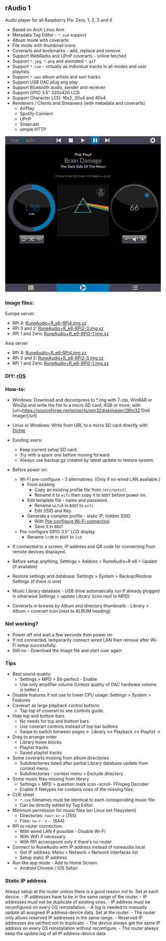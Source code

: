rAudio 1
---
Audio player for all Raspberry Pis: Zero, 1, 2, 3 and 4
- Based on Arch Linux Arm
- Metadata Tag Editor - `*.cue` support
- Album mode with coverarts
- File mode with thumbnail icons
- Coverarts and bookmarks - add, replace and remove
- Support WebRadio and UPnP coverarts - online fetched
- Support `*.jpg`, `*.png` and animated `*.gif`
- Support `*.cue` - virtually as individual tracks in all modes and user playlists
- Support `*.wav` album artists and sort tracks
- Support USB DAC plug ang play
- Support Bluetooth audio, sender and receiver
- Support GPIO 3.5" 320x420 LCD
- Support Character LCD: 16x2, 20x4 and 40x4
- Renderers / Clients and Streamers (with metadata and coverarts)
	- AirPlay
	- Spotify Connect
	- UPnP
	- Snapcast
	- simple HTTP

![guide](https://github.com/rern/_assets/raw/master/guide/guide.gif)


### Image files:
Europe server:
- RPi 4: [RuneAudio+R_e6-RPi4.img.xz](https://cloud.s-t-franz.de/s/44rXnFYxdwJ5oqm)
- RPi 3 and 2: [RuneAudio+R_e6-RPi2-3.img.xz](https://cloud.s-t-franz.de/s/kQsmLp3FXJ5itPE)
- RPi 1 and Zero: [RuneAudio+R_e6-RPi0-1.img.xz](https://cloud.s-t-franz.de/s/fmS9QYKbRABMSj9)

Asia server
- RPi 4: [RuneAudio+R_e6-RPi4.img.xz](https://rern.org/RuneAudio+R/images/RuneAudio+R_e6-RPi4.img.xz)
- RPi 3 and 2: [RuneAudio+R_e6-RPi2-3.img.xz](https://rern.org/RuneAudio+R/images/RuneAudio+R_e6-RPi2-3.img.xz)
- RPi 1 and Zero: [RuneAudio+R_e6-RPi0-1.img.xz](https://rern.org/RuneAudio+R/images/RuneAudio+R_e6-RPi0-1.img.xz)
	
### DIY: [rOS](https://github.com/rern/rOS)

### How-to:
- Windows: Download and decompress to *.img with 7-zip, WinRAR or WinZip and write the file to a micro SD card, 4GB or more, with [url=https://sourceforge.net/projects/win32diskimager/]Win32 Disk Imager[/url]
- Linux or Windows: Write from URL to a micro SD card directly with [Etcher](https://www.balena.io/etcher/)

- Existing users:
	- Keep current setup SD card.
	- Try with a spare one before moving forward.
	- Always use backup.gz created by latest update to restore system.
- Before power on:
	- Wi-Fi pre-configure - 3 alternatives: (Only if no wired LAN available.)
		- From existing
			- Copy an existing profile file from `/etc/netctl`
			- Rename it to `wifi` then copy it to `BOOT` before power on.
		- Edit template file - name and password.
			- Rename `wifi0` in `BOOT` to `wifi`
			- Edit SSID and Key.
		- Generate a complex profile - static IP, hidden SSID
			- With [Pre-configure Wi-Fi connection](https://rern.github.io/WiFi_profile/index.html)
			- Save it in `BOOT`
	- Pre-configure GPIO 3.5" LCD display
		- Rename `lcd0` in `BOOT` to `lcd`

- If connected to a screen, IP address and QR code for connecting from remote devices displayed.
- Before setup anything, Settings > Addons > RuneAudio+R e6 > Update (if available)
- Restore settings and database: Settings > System > Backup/Restore Settings (if there is one)
- Music Library database - USB drive automatically run if already plugged in otherwise Settings > update Library (icon next to MPD)
- Coverarts in browse by Album and directory thumbnails - Library > Album > coverart icon (next to ALBUM heading)

### Not working?
- Power off and wait a few seconds then power on
- If not connected, temporarily connect wired LAN then remove after Wi-Fi setup successfully.
- Still no - Download the image file and start over again


### Tips
- Best sound quality:
	- Settings > MPD > Bit-perfect - Enable
	- Use only amplifier volume (Unless quality of DAC hardware volume is better.)
- Disable features if not use to lower CPU usage:
	Settings > System > Features
- Coverart as large playback control buttons
	- Tap top of coverart to see controls guide.
- Hide top and bottom bars
	- No needs for top and bottom bars
	- Use coverart controls instead of top bar buttons
	- Swipe to switch between pages
		<- Library <-> Playback <-> Playlist ->
- Drag to arrange order
	- Library home blocks
	- Playlist tracks
	- Saved playlist tracks
- Some coverarts missing from album directories
	- Subdirectories listed after partial Library database update from context menu.
	- Subdirectories - context menu > Exclude directory
- Some music files missing from library
	- Settings > MPD > question mark icon -scroll- FFmpeg Decoder
	- Enable if filetypes list contains ones of the missing files.
- CUE sheet
	- `*.cue` filenames must be identical to each coresponding music file.
	- Can be directly edited by Tag Editor.
- Minimum permission for music files (on Linux ext filesystem)
	- Directories: `rwxr-xr-x` (755)
	- Files: `rw-r--r--` (644)
- RPi to router connection:
	- With wired LAN if possible - Disable Wi-Fi
	- With WiFi if necessary
	- With RPi accesspoint only if there's no router
- Connect to RuneAudio with IP address instead of runeaudio.local
	- Get IP address: Menu > Network > Network Interfaces list
	- Setup static IP address
- Run like app mode - Add to Home Screen
	- Android Chrome / iOS Safari

### Static IP address
Always setup at the router unless there is a good reason not to.
	Set at each device:
		- IP addresses have to be in the same range of the router.
		- IP addresses must not be duplicate of existing ones.
		- IP address must be reconfigured on every OS reinstallation.
		- A log is needed to manually update all assigned IP address-device data.
	Set at the router:
		- The router only allows reserved IP addresses in the same range.
		- Reserved IP addresses are verified not to duplicate.
		- The device always get the same IP address on every OS reinstallation without reconfigure.
		- The router always keep the update log of all IP address-device data.
